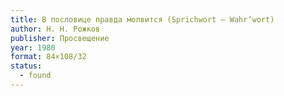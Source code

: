 ```yaml
---
title: В пословице правда молвится (Sprichwort — Wahrʼwort)
author: Н. Н. Рожков
publisher: Просвещение
year: 1980
format: 84×108/32
status:
  - found
---
```

